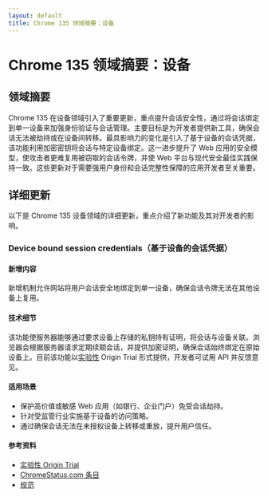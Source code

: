 ```yaml
---
layout: default
title: Chrome 135 领域摘要：设备
---
```


# Chrome 135 领域摘要：设备

## 领域摘要

Chrome 135 在设备领域引入了重要更新，重点提升会话安全性，通过将会话绑定到单一设备来加强身份验证与会话管理。主要目标是为开发者提供新工具，确保会话无法被劫持或在设备间转移。最具影响力的变化是引入了基于设备的会话凭据，该功能利用加密密钥将会话与特定设备绑定。这一进步提升了 Web 应用的安全模型，使攻击者更难复用被窃取的会话令牌，并使 Web 平台与现代安全最佳实践保持一致。这些更新对于需要强用户身份和会话完整性保障的应用开发者至关重要。

## 详细更新

以下是 Chrome 135 设备领域的详细更新，重点介绍了新功能及其对开发者的影响。

### Device bound session credentials（基于设备的会话凭据）

#### 新增内容
新增机制允许网站将用户会话安全地绑定到单一设备，确保会话令牌无法在其他设备上复用。

#### 技术细节
该功能使服务器能够通过要求设备上存储的私钥持有证明，将会话与设备关联。浏览器会根据服务器请求定期续期会话，并提供加密证明，确保会话始终绑定在原始设备上。目前该功能以[实验性](https://developer.chrome.com/origintrials/#/view_trial/3911939226324697089) Origin Trial 形式提供，开发者可试用 API 并反馈意见。

#### 适用场景
- 保护高价值或敏感 Web 应用（如银行、企业门户）免受会话劫持。
- 针对受监管行业实施基于设备的访问策略。
- 通过确保会话无法在未授权设备上转移或重放，提升用户信任。

#### 参考资料
- [实验性 Origin Trial](https://developer.chrome.com/origintrials/#/view_trial/3911939226324697089)
- [ChromeStatus.com 条目](https://chromestatus.com/feature/5140168270413824)
- [规范](https://w3c.github.io/webappsec-dbsc)
